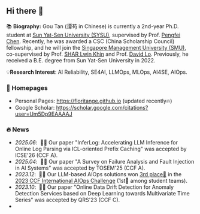 ## Hi there 👋

📚 **Biography:** Gou Tan (谭苟 in Chinese) is currently a 2nd-year Ph.D. student at [Sun Yat-Sen University (SYSU)](https://www.sysu.edu.cn/sysuen/), supervised by Prof. [Pengfei Chen](https://cse.sysu.edu.cn/teacher/ChenPengfei). Recently, he was awarded a CSC (China Scholarship Council) fellowship, and he will join the [Singapore Management University (SMU)](https://rise.smu.edu.sg/), co-supervised by Prof. [SHAR Lwin Khin](https://faculty.smu.edu.sg/profile/shar-lwin-khin-6796) and Prof. [David Lo](http://www.mysmu.edu/faculty/davidlo/). Previously, he received a B.E. degree from Sun Yat-Sen University in 2022.

💡**Research Interest**: AI Reliability, SE4AI, LLMOps, MLOps, AI4SE, AIOps.

### 📎 Homepages
- Personal Pages: https://floritange.github.io (updated recently🔥)
- Google Scholar: https://scholar.google.com/citations?user=Um5Dp9EAAAAJ
<!-- - Linkedin: https://www.linkedin.com/in/rayeren -->
<!-- - DBLP: https://dblp.org/pid/75/6568-6.html -->

### 🔥 News
- *2025.06*: &nbsp;🎉🎉 Our paper "InferLog: Accelerating LLM Inference for Online Log Parsing via ICL-oriented Prefix Caching" was accepted by ICSE'26 (CCF A).
- *2025.04*: &nbsp;🎉🎉 Our paper "A Survey on Failure Analysis and Fault Injection in AI Systems" was accepted by TOSEM'25 (CCF A).
- *2023.12*: &nbsp;🎉🎉 Our LLM-based AIOps solutions won [3rd place🥉](https://mp.weixin.qq.com/s/KctBL78OgxSOzPXoeGfe5w) in the [2023 CCF International AIOps Challenge](https://www.aiops.cn/aiopschallenge/) \(1st🏅 among student teams\).
- *2023.10*: &nbsp;🎉🎉 Our paper "Online Data Drift Detection for Anomaly Detection Services based on Deep Learning towards Multivariate Time Series" was accepted by QRS'23 (CCF C).
- 
<!-- ### 💻 Selected Research Papers
#### 🎙 Audio and Speech Processing
- `ICLR 2024` [Mega-TTS 2: Boosting Prompting Mechanisms for Zero-Shot Speech Synthesis](https://openreview.net/forum?id=mvMI3N4AvD), Ziyue Jiang, Jinglin Liu, **Yi Ren**, et al. 
#### 👄 Talkingface Generation
#### 📚 Machine Translation 
#### 🎼 Music Generation 
#### 🧑‍🎨 Generative Model -->